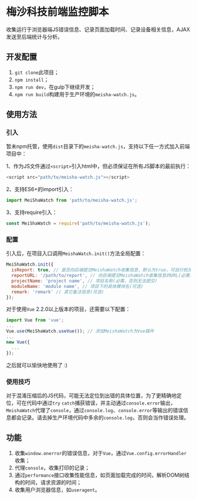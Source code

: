 # 梅沙科技前端监控脚本

收集运行于浏览器端JS错误信息、记录页面加载时间、记录设备相关信息，AJAX发送至后端统计与分析。



## 开发配置

1. ``git clone``此项目；
2. ``npm install``；
3. ``npm run dev``，在gulp下继续开发；
4. ``npm run build``构建用于生产环境的``meisha-watch.js``。



## 使用方法

### 引入

暂未npm托管，使用``dist``目录下的``meisha-watch.js``，支持以下任一方式加入前端项目中：

1、作为JS文件通过``<script>``引入html中，但必须保证在所有JS脚本的最前执行：

```javascript
<script src="path/to/meisha-watch.js"></script>
```

2、支持ES6+的import引入：

```javascript
import MeiShaWatch from 'path/to/meisha-watch.js';
```

3、支持require引入：

```javascript
const MeiShaWatch = require('path/to/meisha-watch.js');
```



### 配置

​	引入后，在项目入口调用``MeishaWatch.init()``方法全局配置：

```javascript
MeiShaWatch.init({
  isReport: true, // 是否向后端提交MeishaWatch收集信息，默认为true，可自行检测当前环境，在开发、测试、预发布环境关闭，如：isReport: !/127.0.0.1|localhost|192.168|test-|pre-/.test(window.location.host)
  reportURL: '/path/to/report', // 向后端提交MeishaWatch收集信息的URL(必需，否则无法提交)
  projectName: 'project name', // 项目名称(必需，否则无法提交)
  moduleName: 'module name', // 项目下的具体模块名(可选)
  remark: 'remark' // 其它备注信息(可选)
});
```

对于使用``Vue`` 2.2.0以上版本的项目，还需要以下配置：

```javascript
import Vue from 'vue';
...
Vue.use(MeiShaWatch.useVue()); // 添加MeishaWatch为Vue插件
...
new Vue({
  ...
});
```

之后就可以愉快地使用了 :)



### 使用技巧

对于混淆压缩后的JS代码，可能无法定位到出错的具体位置，为了更精确地定位，可在代码中通过``try`` ``catch``捕获错误，并主动通过``console.error``输出，``MeishaWatch``代理了``console``，通过``console.log``、``console.error``等输出的错误信息都会记录。请去掉生产环境代码中多余的``console.log``，否则会当作错误处理。



## 功能

1. 收集``window.onerror``的错误信息，对于``Vue``，通过``Vue.config.errorHandler``收集；
2. 代理``console``，收集打印的记录；
3. 通过``performance``接口收集性能信息，如页面加载完成的时间，解析DOM树结构的时间，请求资源的时间；
4. 收集用户浏览器信息，如``useragent``。

